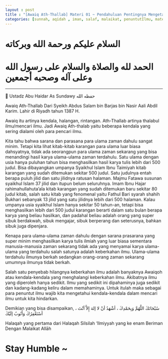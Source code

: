 ```yaml
---
layout : post
title : "[Awaiq Ath-Thallab] Materi 01 ~ Pendahuluan Pentingnya Mengetahui Penghlang-Penghalang Dalam MenuntutIlmu"
categories: [sunnah, aqidah , iman, salaf, malaikat, penuntutIlmu, materi1]
---
```

# السلام عليكم ورحمة الله وبركاته
# الحمد لله والصلاة والسلام على رسول الله وعلى آله وصحبه أجمعين

---
👤 Ustadz Abu Haidar As Sundawy حفظه الله

Awaiq Ath-Thallab Dari Syeikh Abdus Salam bin Barjas bin Nasir Aali Abdil Karim. Lahir di Riyadh tahun 1387 H.

Awaiq itu artinya kendala, halangan, rintangan. Ath-Thallab artinya thalabul ilmu/mencari ilmu. Jadi Awaiq Ath-thalab yaitu beberapa kendala yang sering dialami oleh para pencari ilmu.

Kita tahu bahwa sarana dan parasana para ulama zaman dahulu sangat minim. Tetapi kita lihat kitab-kitab karangan para ulama luar biasa dahsyatnya, tidak ada seorangpun para ulama zaman sekarang yang bisa menandingi hasil karya ulama-ulama zaman terdahulu. Satu ulama dengan usia hanya puluhan tahun bisa menghasilkan hasil karya tulis lebih dari 500 judul. Bisa dibayangkan umpanya Syaikhul Islam Ibnu Taimiyah kitab karangan yang sudah ditemukan sekitar 500 judul. Satu judulnya entah berapa puluh jilid dan satu jilidnya ratusan halaman. Majmu Fatawa susunan syaikhul Islam 37 jilid dan itupun belum seluruhnya. Imam Ibnu Hajar rahimahullahuta’ala kitab karangan yang sudah ditemukan baru sekitar 80 judul kitab, salah satu kitab yang fenomenal yaitu Fathul Bari syarah shahih Bukhari sebanyak 13 jilid yang satu jilidnya lebih dari 500 halaman. Kalau umpanya usia syaikhul Islam hanya sekitar 50 tahun-an, tetapi bisa menghasilkan lebih dari 500 judul karangan berarti dalam satu bulan berapa karya yang beliau hasilkan, dan padahal beliau adalah orang yang super sibuk berdakwah, sibuk mengajar, sibuk berperang dan seterusnya,  bahkan sibuk juga dipenjara.

Kenapa para ulama-ulama zaman dahulu dengan sarana prasarana yang super minim menghasilkan karya tulis ilmiah yang luar biasa sementara manusia-manusia zaman sekarang tidak ada yang menyamai karya ulama-ulama yang terdahulu salah satunya adalah keberkahan ilmu. Ulama-ulama terdahulu ilmunya berkah sedangkan orang-orang zaman sekarang umumnya ilmunya tidak berkah.

Salah satu penyebab hilangnya keberkahan ilmu adalah banyaknya Awaiqoh atau kendala-kendala yang menghalangi keberkahan ilmu. Akibatnya ilmu yang diperoleh hanya sedikit. Ilmu yang sedikit ini dipahaminya juga sedikit dan kadang-kadang keliru dalam memahaminya. Untuk itulah maka sebagai para penuntut ilmu wajib kita mengetahui kendala-kendala dalam mencari ilmu untuk kita hindarkan.

Demikian yang bisa disampaikan, سُبْحَانَكَ اللَّهُمَّ وَبِحَمْدِكَ ، أشْهَدُ أنْ لا إلهَ إِلاَّ أنْتَ ، أسْتَغْفِرُكَ وَأَتُوبُ إلَيْكَ


Halaqah yang pertama dari Halaqah Silsilah ‘Ilmiyyah yang ke enam Beriman Dengan Malaikat Allāh 

# Stay Humble ~
